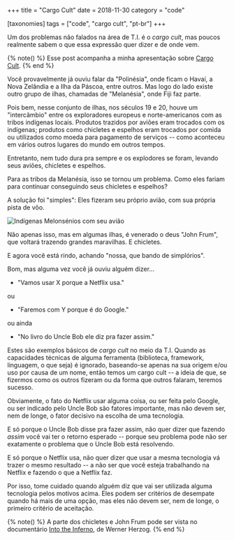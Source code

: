 +++
title = "Cargo Cult"
date = 2018-11-30
category = "code"

[taxonomies]
tags = ["code", "cargo cult", "pt-br"]
+++

Um dos problemas não falados na área de T.I. é o *cargo cult*, mas poucos
realmente sabem o que essa expressão quer dizer e de onde vem.

<!-- more -->

{% note() %}
Esse post acompanha a minha apresentação sobre 
[Cargo Cult](https://presentations.juliobiason.net/cargo-cult.html).
{% end %}

Você provavelmente já ouviu falar da "Polinésia", onde ficam o Havaí, a Nova
Zelândia e a Ilha da Páscoa, entre outros. Mas logo do lado existe outro grupo
de ilhas, chamadas de "Melanésia", onde Fiji faz parte.

Pois bem, nesse conjunto de ilhas, nos séculos 19 e 20, houve um "intercâmbio"
entre os exploradores europeus e norte-americanos com as tribos indígenas
locais. Produtos trazidos por aviões eram trocados com os indígenas; produtos
como chicletes e espelhos eram trocados por comida ou utilizados como moeda
para pagamento de serviços -- como aconteceu em vários outros lugares do mundo
em outros tempos.

Entretanto, nem tudo dura pra sempre e os explodores se foram, levando seus
aviões, chicletes e espelhos.

Para as tribos da Melanésia, isso se tornou um problema. Como eles fariam para
continuar conseguindo seus chicletes e espelhos?

A solução foi "simples": Eles fizeram seu próprio avião, com sua própria pista
de vôo.

![Indígenas Melonsénios com seu avião](../cargo-cult.jpg)

Não apenas isso, mas em algumas ilhas, é venerado o deus "John Frum", que
voltará trazendo grandes maravilhas. E chicletes.

E agora você está rindo, achando  "nossa, que bando de simplórios".

Bom, mas alguma vez você já ouviu alguém dizer...

* "Vamos usar X porque a Netflix usa."

ou

* "Faremos com Y porque é do Google."

ou ainda

* "No livro do Uncle Bob ele diz pra fazer assim."

Estes são exemplos básicos de *cargo cult* no meio da T.I. Quando as
capacidades técnicas de alguma ferramenta (biblioteca, framework, linguagem, o
que seja) é ignorado, baseando-se apenas na sua origem e/ou uso por causa de um
nome, então temos um cargo cult -- a ideia de que, se fizermos como os outros
fizeram ou da forma que outros falaram, teremos sucesso.

Obviamente, o fato do Netflix usar alguma coisa, ou ser feita pelo Google, ou
ser indicado pelo Uncle Bob são fatores importante, mas não devem ser, nem de
longe, o fator decisivo na escolha de uma tecnologia.

E só porque o Uncle Bob disse pra fazer assim, não quer dizer que fazendo
*assim* você vai ter o retorno esperado -- porque seu problema pode não ser
exatamente o problema que o Uncle Bob está resolvendo.

E só porque o Netflix usa, não quer dizer que usar a mesma tecnologia vá trazer
o mesmo resultado -- a não ser que você esteja trabalhando na Netflix e fazendo
o que a Netflix faz.

Por isso, tome cuidado quando alguém diz que vai ser utilizada alguma
tecnologia pelos motivos acima. Eles podem ser critérios de desempate quando há
mais de uma opção, mas eles não devem ser, nem de longe, o primeiro critério de
aceitação.

{% note() %}
A parte dos chicletes e John Frum pode ser vista no documentário 
[Into the Inferno](https://www.imdb.com/title/tt4846318/?ref_=fn_al_tt_1),
de Werner Herzog.
{% end %}
